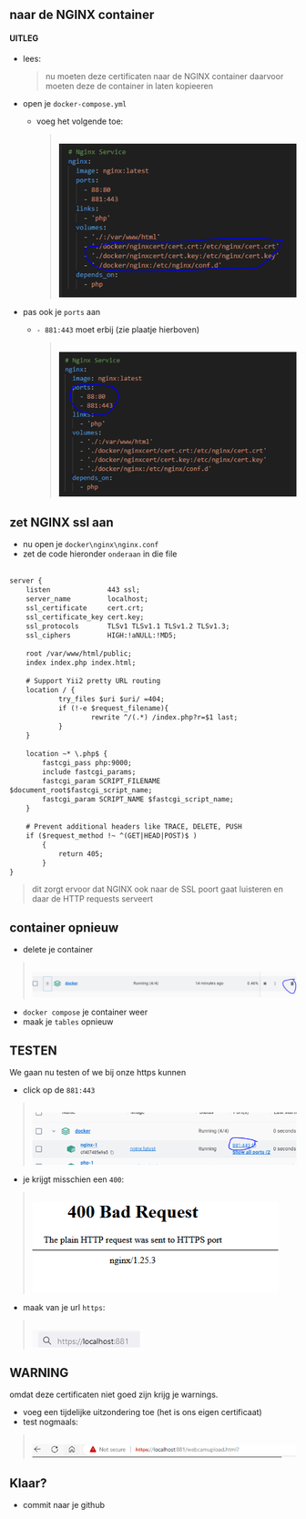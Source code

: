 
## naar de NGINX container


#### UITLEG

- lees:
    > nu moeten deze certificaten naar de NGINX container
    > daarvoor moeten deze de container in laten kopieeren

- open je `docker-compose.yml`
    - voeg het volgende toe:
        > </br>![](img/compose.PNG)
- pas ook je `ports` aan
    - `- 881:443` moet erbij (zie plaatje hierboven)
        > </br>![](img/ports.PNG)

## zet NGINX ssl aan

- nu open je `docker\nginx\nginx.conf`
- zet de code hieronder `onderaan` in die file
```

server {
    listen              443 ssl;
    server_name         localhost;
    ssl_certificate     cert.crt;
    ssl_certificate_key cert.key;
    ssl_protocols       TLSv1 TLSv1.1 TLSv1.2 TLSv1.3;
    ssl_ciphers         HIGH:!aNULL:!MD5;

    root /var/www/html/public;
    index index.php index.html;

    # Support Yii2 pretty URL routing
    location / {
            try_files $uri $uri/ =404;
            if (!-e $request_filename){
                    rewrite ^/(.*) /index.php?r=$1 last;
            }
    }

    location ~* \.php$ {
        fastcgi_pass php:9000;
        include fastcgi_params;
        fastcgi_param SCRIPT_FILENAME $document_root$fastcgi_script_name;
        fastcgi_param SCRIPT_NAME $fastcgi_script_name;
    }

    # Prevent additional headers like TRACE, DELETE, PUSH
    if ($request_method !~ ^(GET|HEAD|POST)$ )
        {
            return 405;
        }
}
```

> dit zorgt ervoor dat NGINX ook naar de SSL poort gaat luisteren en daar de HTTP requests serveert

## container opnieuw

- delete je container 
> </br>![](img/delete.PNG)
- `docker compose` je container weer
- maak je `tables` opnieuw


## TESTEN

We gaan nu testen of we bij onze https kunnen
- click op de `881:443`
> </br>![](img/openhttps.PNG)
- je krijgt misschien een `400`:
> </br>![](img/400.PNG)
- maak van je url `https`:
> </br>![](img/https.PNG)

## WARNING

omdat deze certificaten niet goed zijn krijg je warnings.
- voeg een tijdelijke uitzondering toe (het is ons eigen certificaat)
- test nogmaals:
> </br>![](img/warning.PNG)
    


 ## Klaar?
- commit naar je github
